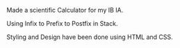 Made a scientific Calculator for my IB IA.

Using Infix to Prefix to Postfix in Stack.

Styling and Design have been done using HTML and CSS.
